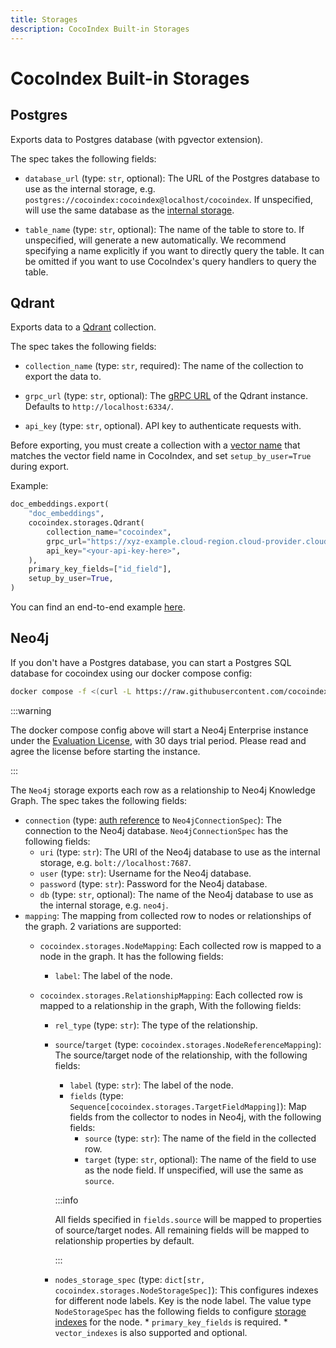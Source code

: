 ```yaml
---
title: Storages
description: CocoIndex Built-in Storages
---
```


# CocoIndex Built-in Storages

## Postgres

Exports data to Postgres database (with pgvector extension).

The spec takes the following fields:

*   `database_url` (type: `str`, optional): The URL of the Postgres database to use as the internal storage, e.g. `postgres://cocoindex:cocoindex@localhost/cocoindex`. If unspecified, will use the same database as the [internal storage](/docs/core/basics#internal-storage).

*   `table_name` (type: `str`, optional): The name of the table to store to. If unspecified, will generate a new automatically. We recommend specifying a name explicitly if you want to directly query the table. It can be omitted if you want to use CocoIndex's query handlers to query the table.

## Qdrant

Exports data to a [Qdrant](https://qdrant.tech/) collection.

The spec takes the following fields:

*   `collection_name` (type: `str`, required): The name of the collection to export the data to.

*   `grpc_url` (type: `str`, optional): The [gRPC URL](https://qdrant.tech/documentation/interfaces/#grpc-interface) of the Qdrant instance. Defaults to `http://localhost:6334/`.

*   `api_key` (type: `str`, optional). API key to authenticate requests with.

Before exporting, you must create a collection with a [vector name](https://qdrant.tech/documentation/concepts/vectors/#named-vectors) that matches the vector field name in CocoIndex, and set `setup_by_user=True` during export.

Example:

```python
doc_embeddings.export(
    "doc_embeddings",
    cocoindex.storages.Qdrant(
        collection_name="cocoindex",
        grpc_url="https://xyz-example.cloud-region.cloud-provider.cloud.qdrant.io:6334/",
        api_key="<your-api-key-here>",
    ),
    primary_key_fields=["id_field"],
    setup_by_user=True,
)
```

You can find an end-to-end example [here](https://github.com/cocoindex-io/cocoindex/tree/main/examples/text_embedding_qdrant).

## Neo4j

If you don't have a Postgres database, you can start a Postgres SQL database for cocoindex using our docker compose config:

```bash
docker compose -f <(curl -L https://raw.githubusercontent.com/cocoindex-io/cocoindex/refs/heads/main/dev/neo4j.yaml) up -d
```

:::warning

The docker compose config above will start a Neo4j Enterprise instance under the [Evaluation License](https://neo4j.com/terms/enterprise_us/),
with 30 days trial period.
Please read and agree the license before starting the instance.

:::

The `Neo4j` storage exports each row as a relationship to Neo4j Knowledge Graph. The spec takes the following fields:

*   `connection` (type: [auth reference](../core/flow_def#auth-registry) to `Neo4jConnectionSpec`): The connection to the Neo4j database. `Neo4jConnectionSpec` has the following fields:
    *   `uri` (type: `str`): The URI of the Neo4j database to use as the internal storage, e.g. `bolt://localhost:7687`.
    *   `user` (type: `str`): Username for the Neo4j database.
    *   `password` (type: `str`): Password for the Neo4j database.
    *   `db` (type: `str`, optional): The name of the Neo4j database to use as the internal storage, e.g. `neo4j`.
*   `mapping`: The mapping from collected row to nodes or relationships of the graph. 2 variations are supported:
    *   `cocoindex.storages.NodeMapping`: Each collected row is mapped to a node in the graph. It has the following fields:
        *   `label`: The label of the node.
    *   `cocoindex.storages.RelationshipMapping`: Each collected row is mapped to a relationship in the graph,
        With the following fields:

        *   `rel_type` (type: `str`): The type of the relationship.
        *   `source`/`target` (type: `cocoindex.storages.NodeReferenceMapping`): The source/target node of the relationship, with the following fields:
            *   `label` (type: `str`): The label of the node.
            *   `fields` (type: `Sequence[cocoindex.storages.TargetFieldMapping]`): Map fields from the collector to nodes in Neo4j, with the following fields:
                *   `source` (type: `str`): The name of the field in the collected row.
                *   `target` (type: `str`, optional): The name of the field to use as the node field. If unspecified, will use the same as `source`.

            :::info

            All fields specified in `fields.source` will be mapped to properties of source/target nodes. All remaining fields will be mapped to relationship properties by default.

            :::

        *   `nodes_storage_spec` (type: `dict[str, cocoindex.storages.NodeStorageSpec]`): This configures indexes for different node labels. Key is the node label. The value type `NodeStorageSpec` has the following fields to configure [storage indexes](../core/flow_def#storage-indexes) for the node.
                *   `primary_key_fields` is required.
                *   `vector_indexes` is also supported and optional.